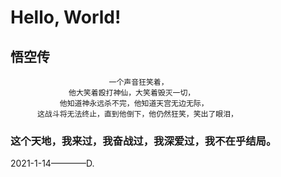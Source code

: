 # Hello, World!

## 悟空传
  
                          一个声音狂笑着，
                 他大笑着殴打神仙，大笑着毁灭一切，
               他知道神永远杀不完，他知道天宫无边无际，
          这战斗将无法终止，直到他倒下，他仍然狂笑，笑出了眼泪，
 
 ### 这个天地，我来过，我奋战过，我深爱过，我不在乎结局。
 2021-1-14————D.






